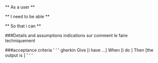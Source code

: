 **
As a user
** 

**
I need  to be able 
**

**
So that i can 
**

###Details and assumptions
indications sur comment le faire techniquement 


###acceptance criteria
' ' ' gherkin
Give [i have ...]
When [i do ]
Then [the output is ]
' ' '

